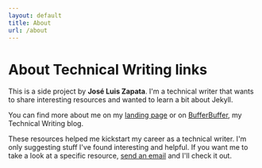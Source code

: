 ```yaml
---
layout: default
title: About
url: /about
---
```


# About Technical Writing links

This is a side project by **José Luis Zapata**. I'm a technical writer that
wants to share interesting resources and wanted to learn a bit about Jekyll.

You can find more about me on my [landing page][zapata-landing] or on
[BufferBuffer][bufferbuffer], my Technical Writing blog.

These resources helped me kickstart my career as a technical writer. I'm only
suggesting stuff I've found interesting and helpful. If you want me to take a
look at a specific resource, [send an email][zapata-landing] and I'll check it
out.


[zapata-landing]: https://zapata131.com
[bufferbuffer]: https://bufferbuffer.com
